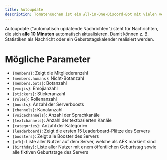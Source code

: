 ```yaml
---
title: Autoupdate
description: TomatenKuchen ist ein All-in-One-Discord-Bot mit vielen verschiedenen Funktionen. Erklärt automatisch aktualisierende Nachrichten und listet mögliche Parameter auf
---
```


Autoupdate ("automatisch updatende Nachrichten") steht für Nachrichten, die sich **alle 10 Minuten** automatisch aktualisieren. Damit können z. B. Statistiken als Nachricht oder ein Geburtstagskalender realisiert werden.

# Mögliche Parameter

- `{members}`: Zeigt die Mitgliederanzahl
- `{members.humans}`: Nicht-Botanzahl
- `{members.bots}`: Botanzahl
- `{emojis}`: Emojianzahl
- `{stickers}`: Stickeranzahl
- `{roles}`: Rollenanzahl
- `{boosts}`: Anzahl der Serverboosts
- `{channels}`: Kanalanzahl
- `{voicechannels}`: Anzahl der Sprachkanäle
- `{textchannels}`: Anzahl der textbasierten Kanäle
- `{categories}`: Anzahl der Kategorien
- `{leaderboard}`: Zeigt die ersten 15 Leaderboard-Plätze des Servers
- `{boosters}`: Zeigt alle Booster des Servers
- `{afk}`: Liste aller Nutzer auf dem Server, welche als AFK markiert sind
- `{birthday}`: Liste aller Nutzer mit einem öffentlichen Geburtstag sowie alle fiktiven Geburtstage des Servers
